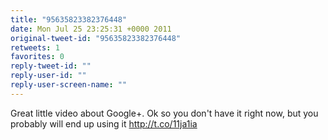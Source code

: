 ```yaml
---
title: "95635823382376448"
date: Mon Jul 25 23:25:31 +0000 2011
original-tweet-id: "95635823382376448"
retweets: 1
favorites: 0
reply-tweet-id: ""
reply-user-id: ""
reply-user-screen-name: ""
---
```

Great little video about Google+. Ok so you don't have it right now, but you probably will end up using it http://t.co/11ja1ia
